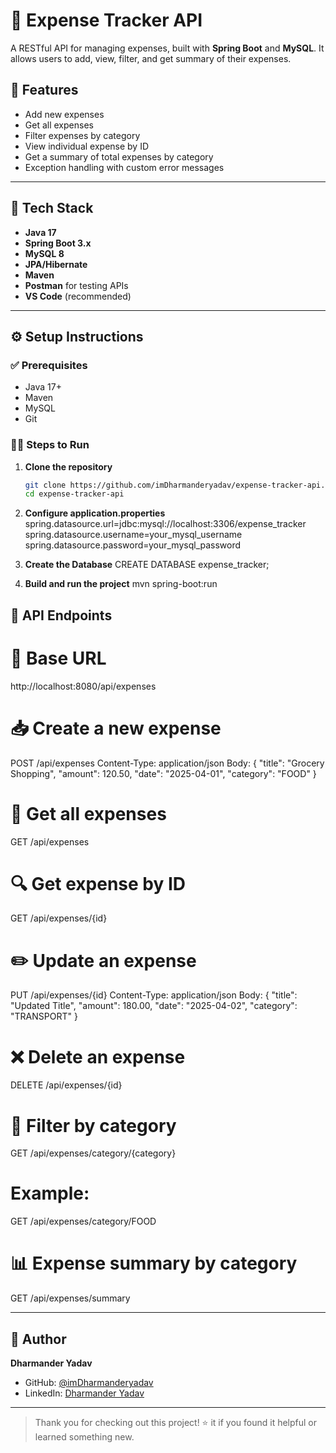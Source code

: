 # 💸 Expense Tracker API

A RESTful API for managing expenses, built with **Spring Boot** and **MySQL**. It allows users to add, view, filter, and get summary of their expenses.

## 🚀 Features

- Add new expenses
- Get all expenses
- Filter expenses by category
- View individual expense by ID
- Get a summary of total expenses by category
- Exception handling with custom error messages

---

## 🔧 Tech Stack

- **Java 17**
- **Spring Boot 3.x**
- **MySQL 8**
- **JPA/Hibernate**
- **Maven**
- **Postman** for testing APIs
- **VS Code** (recommended)

---

## ⚙️ Setup Instructions

### ✅ Prerequisites

- Java 17+
- Maven
- MySQL
- Git

### 🧑‍💻 Steps to Run

1. **Clone the repository**
   ```bash
   git clone https://github.com/imDharmanderyadav/expense-tracker-api.git
   cd expense-tracker-api

2. **Configure application.properties**
   spring.datasource.url=jdbc:mysql://localhost:3306/expense_tracker
   spring.datasource.username=your_mysql_username
   spring.datasource.password=your_mysql_password

3. **Create the Database**
    CREATE DATABASE expense_tracker;

4. **Build and run the project**
    mvn spring-boot:run

## 📡 API Endpoints

# 🔹 Base URL
http://localhost:8080/api/expenses

# 📥 Create a new expense
POST /api/expenses
Content-Type: application/json
Body:
{
  "title": "Grocery Shopping",
  "amount": 120.50,
  "date": "2025-04-01",
  "category": "FOOD"
}

# 📃 Get all expenses
GET /api/expenses

# 🔍 Get expense by ID
GET /api/expenses/{id}

# ✏️ Update an expense
PUT /api/expenses/{id}
Content-Type: application/json
Body:
{
  "title": "Updated Title",
  "amount": 180.00,
  "date": "2025-04-02",
  "category": "TRANSPORT"
}

# ❌ Delete an expense
DELETE /api/expenses/{id}

# 📂 Filter by category
GET /api/expenses/category/{category}
# Example:
GET /api/expenses/category/FOOD

# 📊 Expense summary by category
GET /api/expenses/summary

---

## 👤 Author

**Dharmander Yadav**

- GitHub: [@imDharmanderyadav](https://github.com/imDharmanderyadav)
- LinkedIn: [Dharmander Yadav](https://www.linkedin.com/in/dharmander-yadav)


---



> Thank you for checking out this project! ⭐ it if you found it helpful or learned something new.
